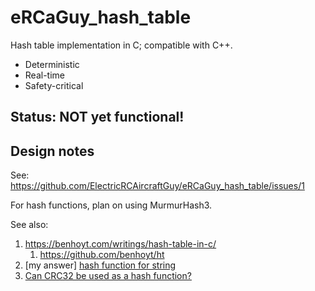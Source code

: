 # eRCaGuy_hash_table
Hash table implementation in C; compatible with C++. 

- Deterministic
- Real-time
- Safety-critical

## Status: NOT yet functional!

## Design notes

See: https://github.com/ElectricRCAircraftGuy/eRCaGuy_hash_table/issues/1

For hash functions, plan on using MurmurHash3. 

See also:
1. https://benhoyt.com/writings/hash-table-in-c/
    1. https://github.com/benhoyt/ht
3. [my answer] [hash function for string](https://stackoverflow.com/a/45641002/4561887)
4. [Can CRC32 be used as a hash function?](https://stackoverflow.com/q/10953958/4561887)
